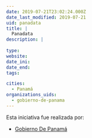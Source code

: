 ```yaml
---
date: 2019-07-21T23:02:24.000Z
date_last_modified: 2019-07-21
uid: panadata
title: |
  Panadata
description: |
  
type: 
website: 
date_ini: 
date_end: 
tags:

cities: 
  - Panamá
organizations_uids:
  - gobierno-de-panama
---
```


Esta iniciativa fue realizada por:

- [Gobierno De Panamá](/organizaciones/gobierno-de-panama)
